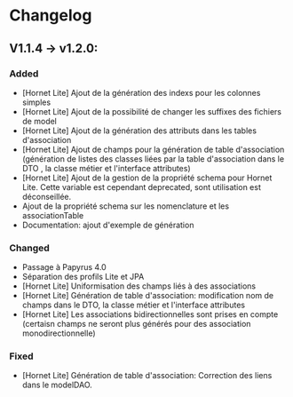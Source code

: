 # Changelog

## V1.1.4 -> v1.2.0:

### Added

- [Hornet Lite] Ajout de la génération des indexs pour les colonnes simples
- [Hornet Lite] Ajout de la possibilité de changer les suffixes des fichiers de model
- [Hornet Lite] Ajout de la génération des attributs dans les tables d'association
- [Hornet Lite] Ajout de champs pour la génération de table d'association (génération de listes des classes liées par la table d'association dans le DTO
, la classe métier et l'interface attributes)
- [Hornet Lite] Ajout de la gestion de la propriété schema pour Hornet Lite. Cette variable est cependant deprecated, sont utilisation est déconseillée.
- Ajout de la propriété schema sur les nomenclature et les associationTable
- Documentation: ajout d'exemple de génération

### Changed

- Passage à Papyrus 4.0
- Séparation des profils Lite et JPA
- [Hornet Lite] Uniformisation des champs liés à des associations
- [Hornet Lite] Génération de table d'association: modification nom de champs dans le DTO, la classe métier et l'interface attributes
- [Hornet Lite] Les associations bidirectionnelles sont prises en compte (certaisn champs ne seront plus générés pour des association monodirectionnelle)

### Fixed

- [Hornet Lite] Génération de table d'association: Correction des liens dans le modelDAO.



